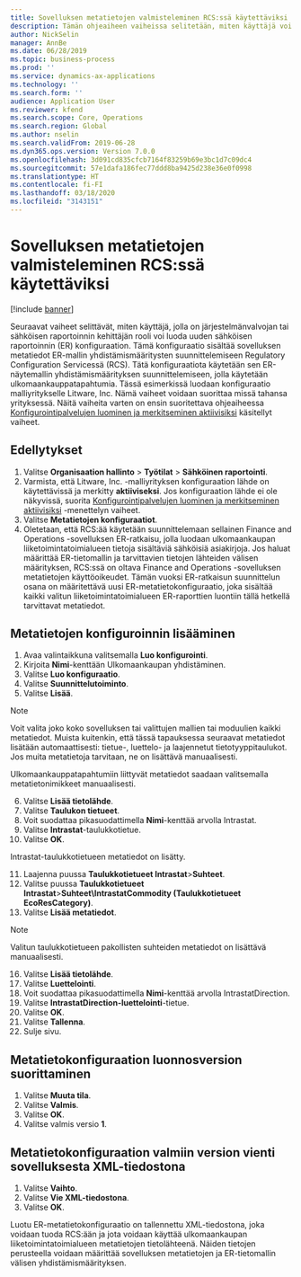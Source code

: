 ```yaml
---
title: Sovelluksen metatietojen valmisteleminen RCS:ssä käytettäviksi
description: Tämän ohjeaiheen vaiheissa selitetään, miten käyttäjä voi luoda uuden sähköisen raportoinnin (ER) konfiguraation. Tämä konfiguraatio sisältää sovelluksen metatiedot ER-mallin yhdistämismääritysten suunnittelemiseen Regulatory Configuration Servicessä (RCS).
author: NickSelin
manager: AnnBe
ms.date: 06/28/2019
ms.topic: business-process
ms.prod: ''
ms.service: dynamics-ax-applications
ms.technology: ''
ms.search.form: ''
audience: Application User
ms.reviewer: kfend
ms.search.scope: Core, Operations
ms.search.region: Global
ms.author: nselin
ms.search.validFrom: 2019-06-28
ms.dyn365.ops.version: Version 7.0.0
ms.openlocfilehash: 3d091cd835cfcb7164f83259b69e3bc1d7c09dc4
ms.sourcegitcommit: 57e1dafa186fec77ddd8ba9425d238e36e0f0998
ms.translationtype: HT
ms.contentlocale: fi-FI
ms.lasthandoff: 03/18/2020
ms.locfileid: "3143151"
---
```

# <a name="prepare-application-metadata-to-be-used-in-rcs"></a>Sovelluksen metatietojen valmisteleminen RCS:ssä käytettäviksi
[!include [banner](../../includes/banner.md)]

Seuraavat vaiheet selittävät, miten käyttäjä, jolla on järjestelmänvalvojan tai sähköisen raportoinnin kehittäjän rooli voi luoda uuden sähköisen raportoinnin (ER) konfiguraation. Tämä konfiguraatio sisältää sovelluksen metatiedot ER-mallin yhdistämismääritysten suunnittelemiseen Regulatory Configuration Servicessä (RCS). Tätä konfiguraatiota käytetään sen ER-näytemallin yhdistämismäärityksen suunnittelemiseen, jolla käytetään ulkomaankauppatapahtumia. Tässä esimerkissä luodaan konfiguraatio malliyritykselle Litware, Inc. Nämä vaiheet voidaan suorittaa missä tahansa yrityksessä. Näitä vaiheita varten on ensin suoritettava ohjeaiheessa [Konfigurointipalvelujen luominen ja merkitseminen aktiivisiksi](er-configuration-provider-mark-it-active-2016-11.md) käsitellyt vaiheet.

## <a name="prerequisites"></a>Edellytykset
1.    Valitse **Organisaation hallinto** > **Työtilat** > **Sähköinen raportointi**. 
2.    Varmista, että Litware, Inc. -malliyrityksen konfiguraation lähde on käytettävissä ja merkitty **aktiiviseksi**. Jos konfiguraation lähde ei ole näkyvissä, suorita [Konfigurointipalvelujen luominen ja merkitseminen aktiivisiksi](er-configuration-provider-mark-it-active-2016-11.md) -menettelyn vaiheet. 
3.    Valitse **Metatietojen konfiguraatiot**. 
4.    Oletetaan, että RCS:ää käytetään suunnittelemaan sellainen Finance and Operations -sovelluksen ER-ratkaisu, jolla luodaan ulkomaankaupan liiketoimintatoimialueen tietoja sisältäviä sähköisiä asiakirjoja. Jos haluat määrittää ER-tietomallin ja tarvittavien tietojen lähteiden välisen määrityksen, RCS:ssä on oltava Finance and Operations -sovelluksen metatietojen käyttöoikeudet. Tämän vuoksi ER-ratkaisun suunnittelun osana on määritettävä uusi ER-metatietokonfiguraatio, joka sisältää kaikki valitun liiketoimintatoimialueen ER-raporttien luontiin tällä hetkellä tarvittavat metatiedot. 

## <a name="add-metadata-configuration"></a>Metatietojen konfiguroinnin lisääminen 
1.    Avaa valintaikkuna valitsemalla **Luo konfigurointi**. 
2.    Kirjoita **Nimi**-kenttään Ulkomaankaupan yhdistäminen. 
3.    Valitse **Luo konfiguraatio**. 
4.    Valitse **Suunnittelutoiminto**. 
5.    Valitse **Lisää**. 
  
> [!NOTE]
> Voit valita joko koko sovelluksen tai valittujen mallien tai moduulien kaikki metatiedot. Muista kuitenkin, että tässä tapauksessa seuraavat metatiedot lisätään automaattisesti: tietue-, luettelo- ja laajennetut tietotyyppitaulukot. Jos muita metatietoja tarvitaan, ne on lisättävä manuaalisesti. 
 
Ulkomaankauppatapahtumiin liittyvät metatiedot saadaan valitsemalla metatietonimikkeet manuaalisesti. 
  
6.    Valitse **Lisää tietolähde**. 
7.    Valitse **Taulukon tietueet**. 
8.    Voit suodattaa pikasuodattimella **Nimi**-kenttää arvolla Intrastat. 
9.    Valitse **Intrastat**-taulukkotietue. 
10.    Valitse **OK**.
  
Intrastat-taulukkotietueen metatiedot on lisätty. 
  
11.    Laajenna puussa **Taulukkotietueet Intrastat**\>**Suhteet**. 
12.    Valitse puussa **Taulukkotietueet Intrastat**\>**Suhteet\IntrastatCommodity (Taulukkotietueet EcoResCategory)**.     
13.    Valitse **Lisää metatiedot**. 
  
> [!NOTE]
> Valitun taulukkotietueen pakollisten suhteiden metatiedot on lisättävä manuaalisesti. 
  
16.    Valitse **Lisää tietolähde**. 
17.    Valitse **Luettelointi**. 
18.    Voit suodattaa pikasuodattimella **Nimi**-kenttää arvolla IntrastatDirection. 
19.    Valitse **IntrastatDirection-luettelointi**-tietue. 
20.    Valitse **OK**. 
21.    Valitse **Tallenna**.  
22.    Sulje sivu. 
  
## <a name="complete-the-draft-version-of-metadata-configuration"></a>Metatietokonfiguraation luonnosversion suorittaminen
1.    Valitse **Muuta tila**. 
2.    Valitse **Valmis**. 
3.    Valitse **OK**. 
4.    Valitse valmis versio **1**. 
  
## <a name="export-the-completed-version-of-metadata-configuration-from-application-as-xml-file"></a>Metatietokonfiguraation valmiin version vienti sovelluksesta XML-tiedostona
1.    Valitse **Vaihto**. 
2.    Valitse **Vie XML-tiedostona**. 
3.    Valitse **OK**. 
    
Luotu ER-metatietokonfiguraatio on tallennettu XML-tiedostona, joka voidaan tuoda RCS:ään ja jota voidaan käyttää ulkomaankaupan liiketoimintatoimialueen metatietojen tietolähteenä. Näiden tietojen perusteella voidaan määrittää sovelluksen metatietojen ja ER-tietomallin välisen yhdistämismäärityksen.
